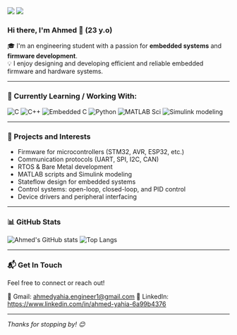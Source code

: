 <img src="https://bad-apple-github-readme.vercel.app/api?show_bg=1&username=ahmed"> 
<img src="https://github-profile-trophy.vercel.app/?username=ahmed"> 
<br> 

### Hi there, I'm Ahmed 👋 (23 y.o)  
🎓 I'm an engineering student with a passion for **embedded systems** and **firmware development**.  
💡 I enjoy designing and developing efficient and reliable embedded firmware and hardware systems.  

---

### 🧠 Currently Learning / Working With:
![C](https://img.shields.io/badge/C-00599C?style=for-the-badge&logo=c&logoColor=white)
![C++](https://img.shields.io/badge/C++-00599C?style=for-the-badge&logo=cplusplus&logoColor=white)
![Embedded C](https://img.shields.io/badge/Embedded%20C-009688?style=for-the-badge)
![Python](https://img.shields.io/badge/Python-3776AB?style=for-the-badge&logo=python&logoColor=white)
![MATLAB Sci](https://img.shields.io/badge/MATLAB_Scripting-0076A8?style=for-the-badge&logo=mathworks&logoColor=white)
![Simulink modeling ](https://img.shields.io/badge/Simulink_Modeling-FF6F00?style=for-the-badge&logoColor=white)



---

### 🚀 Projects and Interests
-  Firmware for microcontrollers (STM32, AVR, ESP32, etc.)
-  Communication protocols (UART, SPI, I2C, CAN)
-  RTOS & Bare Metal development
-  MATLAB scripts and Simulink modeling
-  Stateflow design for embedded systems
-  Control systems: open-loop, closed-loop, and PID control
-  Device drivers and peripheral interfacing

---

### 📊 GitHub Stats
![Ahmed's GitHub stats](https://github-readme-stats.vercel.app/api?username=ahmed&show_icons=true&theme=tokyonight)
![Top Langs](https://github-readme-stats.vercel.app/api/top-langs/?username=ahmed&layout=compact&theme=tokyonight)

---

### 📬 Get In Touch
Feel free to connect or reach out!

📧 Gmail:    ahmedyahia.engineer1@gmail.com 
💼 LinkedIn: https://www.linkedin.com/in/ahmed-yahia-6a99b4376


---

_Thanks for stopping by! 😊_
